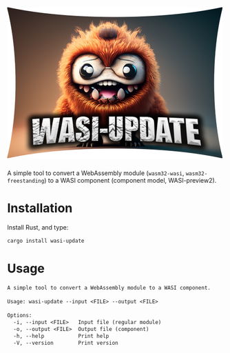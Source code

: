 ![WASI Update](logo.png)
========================

A simple tool to convert a WebAssembly module (`wasm32-wasi`, `wasm32-freestanding`) to a WASI component (component model, WASI-preview2).

# Installation

Install Rust, and type:

```sh
cargo install wasi-update
```

# Usage

```text
A simple tool to convert a WebAssembly module to a WASI component.

Usage: wasi-update --input <FILE> --output <FILE>

Options:
  -i, --input <FILE>   Input file (regular module)
  -o, --output <FILE>  Output file (component)
  -h, --help           Print help
  -V, --version        Print version
```
